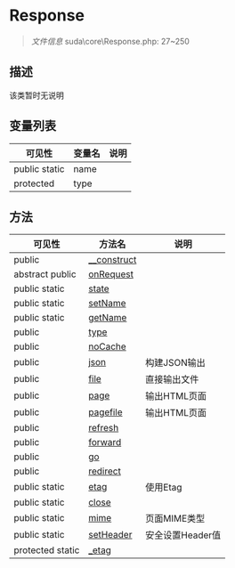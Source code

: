 #  Response 

> *文件信息* suda\core\Response.php: 27~250



## 描述

该类暂时无说明





## 变量列表
| 可见性 |  变量名   | 说明 |
|--------|----|------|
| public static  | name | | 
| protected   | type | | 



## 方法


| 可见性 | 方法名 | 说明 |
|--------|-------|------|
| public |[__construct](Response/__construct.md) |  |
|abstract public |[onRequest](Response/onRequest.md) |  |
| public static|[state](Response/state.md) |  |
| public static|[setName](Response/setName.md) |  |
| public static|[getName](Response/getName.md) |  |
| public |[type](Response/type.md) |  |
| public |[noCache](Response/noCache.md) |  |
| public |[json](Response/json.md) | 构建JSON输出 |
| public |[file](Response/file.md) | 直接输出文件 |
| public |[page](Response/page.md) | 输出HTML页面 |
| public |[pagefile](Response/pagefile.md) | 输出HTML页面 |
| public |[refresh](Response/refresh.md) |  |
| public |[forward](Response/forward.md) |  |
| public |[go](Response/go.md) |  |
| public |[redirect](Response/redirect.md) |  |
| public static|[etag](Response/etag.md) | 使用Etag |
| public static|[close](Response/close.md) |  |
| public static|[mime](Response/mime.md) | 页面MIME类型 |
| public static|[setHeader](Response/setHeader.md) | 安全设置Header值 |
| protected static|[_etag](Response/_etag.md) |  |
